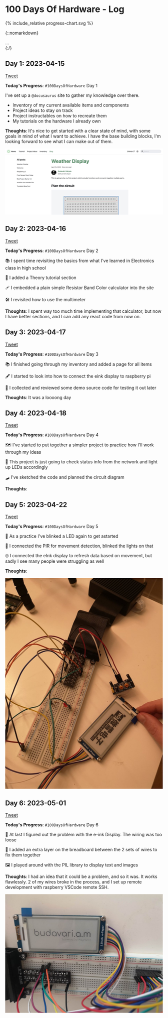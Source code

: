 # 100 Days Of Hardware - Log

{% include_relative progress-chart.svg %}

{::nomarkdown}
<div id="tooltip">...</div>
<script>
{% include_relative progress-chart-tooltip.js %}
</script>
<style>
{% include_relative progress-chart-tooltip.css %}
</style>
{:/}

## Day 1: 2023-04-15

[Tweet](https://twitter.com/BudavariMatyas/status/1647243754212933633)

**Today's Progress**: `#100DaysOfHardware` Day 1

I've set up a `@docusaurus`  site to gather my knowledge over there.

- Inventory of my current available items and components
- Project ideas to stay on track
- Project instructables on how to recreate them
- My tutorials on the hardware I already own

**Thoughts**: It's nice to get started with a clear state of mind, with some goals in mind of what I want to achieve. I have the base building blocks, I'm looking forward to see what I can make out of them.

![Docusaurus site](assets/day-1.jpg)

## Day 2: 2023-04-16

[Tweet](https://twitter.com/BudavariMatyas/status/1647537684133412865)

**Today's Progress**: `#100DaysOfHardware` Day 2

📚 I spent time revisiting the basics from what I've learned in Electronics class in high school

🧠 I added a Theory tutorial section

🩹 I embedded a plain simple Resistor Band Color calculator into the site

🛠️ I revisited how to use the multimeter

**Thoughts**: I spent way too much time implementing that calculator, but now I have better sections, and I can add any react code from now on.

## Day 3: 2023-04-17

[Tweet](https://twitter.com/BudavariMatyas/status/1648073274457309187)

**Today's Progress**: `#100DaysOfHardware` Day 3

📚 I finished going through my inventory and added a page for all items

🖋️ I started to look into how to connect the eink display to raspberry pi

💾 I collected and reviewed some demo source code for testing it out later

**Thoughts**: It was a loooong day

## Day 4: 2023-04-18

[Tweet](https://twitter.com/BudavariMatyas/status/1648403408741707777)

**Today's Progress**: `#100DaysOfHardware` Day 4

🗺️ I've started to put together a simpler project to practice how I'll work through my ideas

🚦 This project is just going to check status info from the network and light up LEDs accordingly

🛹 I've sketched the code and planned the circuit diagram

**Thoughts**:

## Day 5: 2023-04-22

[Tweet](https://twitter.com/BudavariMatyas/status/1649884631582253059)

**Today's Progress**: `#100DaysOfHardware` Day 5

🚨  As a practice I've blinked a LED again to get astarted

👋 I connected the PIR for movement detection, blinked the lights on that

🙄 I connected the eInk display to refresh data based on movement, but sadly I see many people were struggling as well

**Thoughts**:

![None](assets/day-5.jpg)

## Day 6: 2023-05-01

[Tweet](https://twitter.com/BudavariMatyas/status/1653026148110958594)

**Today's Progress**: `#100DaysOfHardware` Day 6

🔧 At last I figured out the problem with the e-ink Display. The wiring was too loose

🍞 I added an extra layer on the breadboard between the 2 sets of wires to fix them together

🖼️ I played around with the PIL library to display text and images

**Thoughts**: I had an idea that it could be a problem, and so it was. It works flawlessly. 2 of my wires broke in the process, and I set up remote development with raspberry VSCode remote SSH.

![waveshare eink display showing the logo of my website](assets/day-6.jpg)
